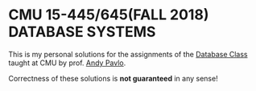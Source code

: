 # CMU 15-445/645(FALL 2018) DATABASE SYSTEMS
This is my personal solutions for the assignments of the [Database Class](https://15445.courses.cs.cmu.edu/fall2018/) 
taught at CMU by prof. [Andy Pavlo](http://www.cs.cmu.edu/~pavlo/).

Correctness of these solutions is **not guaranteed** in any sense! 

